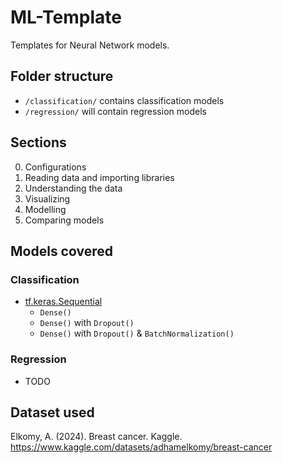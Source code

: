 # ML-Template

Templates for Neural Network models.

## Folder structure

- `/classification/` contains classification models
- `/regression/` will contain regression models

## Sections

0. Configurations
1. Reading data and importing libraries
2. Understanding the data
3. Visualizing
4. Modelling
5. Comparing models

## Models covered

### Classification

- [tf.keras.Sequential](https://www.tensorflow.org/api_docs/python/tf/keras/Sequential)
  - `Dense()`
  - `Dense()` with `Dropout()`
  - `Dense()` with `Dropout()` & `BatchNormalization()`

### Regression

- TODO

## Dataset used

<!-- APA 7th edition -->
<!-- https://www.scribbr.com/citation/generator -->

Elkomy, A. (2024). Breast cancer. Kaggle. <https://www.kaggle.com/datasets/adhamelkomy/breast-cancer>

